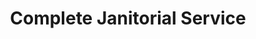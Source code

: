 ---
title: Complete Janitorial Service
permalink: "/complete-janitorial-service/"
banner-image: ../images/service-category/complete-janitorial-service-background.jpg
banner-heading: Complete Janitorial Service

body-heading: JANITORIAL SERVICE
underline: ../images/underline.png
description: Lorem ipsum dolor sit amet, consectetur adipiscing elit, sed do eiusmod tempor 
 incididunt ut labore et dolore magna aliqua. Ut enim ad minim veniam, quis nostrud exercitation ullamco laboris nisi ut aliquip ex ea commodo consequat. Duis aute irure dolor in reprehenderit in voluptate velit esse cillum dolore eu fugiat nulla pariatur.<br><br>

 Lorem ipsum dolor sit amet, consectetur adipiscing elit, sed do eiusmod tempor incididunt ut labore et dolore magna aliqua. Ut enim ad minim veniam, quis nostrud exercitation ullamco laboris nisi ut aliquip ex ea commodo consequat. Duis aute irure dolor in reprehenderit in voluptate velit esse cillum dolore eu fugiat nulla pariatur.<br><br>

 Lorem ipsum dolor sit amet, consectetur adipiscing elit, sed do eiusmod tempor incididunt ut labore et dolore magna aliqua. Ut enim ad minim veniam, quis nostrud exercitation ullamco laboris nisi ut aliquip ex ea commodo consequat. Duis aute irure dolor in reprehenderit in voluptate velit esse cillum dolore eu fugiat nulla pariatur.

list-heading: LIST OF JANITORIAL SERVICES
list-one:
  '1': Air Went Cleaning
  '2': Building Maintenance
  '3': Carpet Cleaning
  '4': Cleaning Desktop
  '5': Dusting And Wiping
welcome-image: ../images/welcome-image.png
list-two:
  '1': Glass And Window Cleaning
  '2': Light Bulb Replacement
  '3': Green Cleaning
  '4': Trash Removing
  '5': Vaccuming
layout: services
---